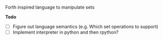 Forth inspired language to manipulate sets

__Todo__
* [ ] Figure out language semantics (e.g. Which set operations to support)
* [ ] Implement interpreter in python and then rpython?
